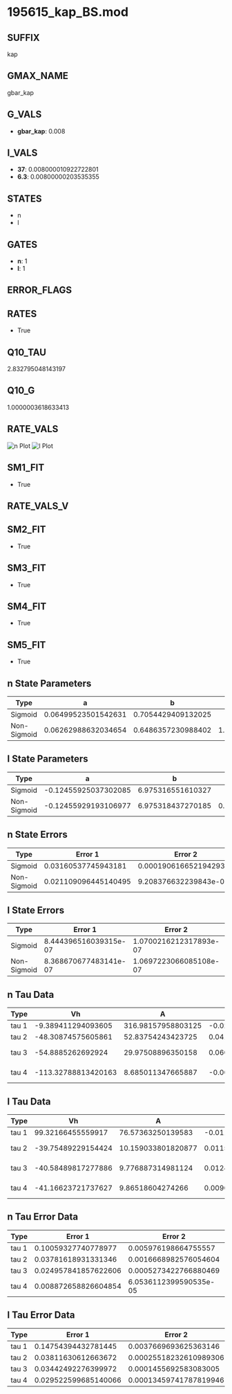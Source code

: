 # 195615_kap_BS.mod

## SUFFIX

kap

## GMAX_NAME

gbar_kap

## G_VALS

- **gbar_kap**: 0.008

## I_VALS

- **37**: 0.008000010922722801
- **6.3**: 0.00800000203535355

## STATES

- n
- l

## GATES

- **n**: 1
- **l**: 1

## ERROR_FLAGS


## RATES

- True

## Q10_TAU

2.832795048143197

## Q10_G

1.0000003618633413

## RATE_VALS

![n Plot](/Users/pbozelos/Dropbox/icg-Chai-Panos/supermodels/output_markdown_files/K/195615_kap_BS.mod/images/n.png)
![l Plot](/Users/pbozelos/Dropbox/icg-Chai-Panos/supermodels/output_markdown_files/K/195615_kap_BS.mod/images/l.png)

## SM1_FIT

- True

## RATE_VALS_V

## SM2_FIT

- True

## SM3_FIT

- True

## SM4_FIT

- True

## SM5_FIT

- True

## n State Parameters

| Type | a | b | c | d |
| --- | --- | --- | --- | --- |
| Sigmoid | 0.06499523501542631 | 0.7054429409132025 |
| Non-Sigmoid | 0.06262988632034654 | 0.6486357230988402 | 1.0098788284619986 | -0.012418244941996566 |

## l State Parameters

| Type | a | b | c | d |
| --- | --- | --- | --- | --- |
| Sigmoid | -0.12455925037302085 | 6.975316551610327 |
| Non-Sigmoid | -0.12455929193106977 | 6.975318437270185 | 0.9999998139958718 | 1.4259235479985397e-08 |

## n State Errors

| Type | Error 1 | Error 2 | Error 3 |
| --- | --- | --- | --- |
| Sigmoid | 0.03160537745943181 | 0.00019061665219429372 | 0.025737883220521493 |
| Non-Sigmoid | 0.021109096445140495 | 9.208376632239843e-05 | 0.01719022213524036 |

## l State Errors

| Type | Error 1 | Error 2 | Error 3 |
| --- | --- | --- | --- |
| Sigmoid | 8.444396516039315e-07 | 1.0700216212317893e-07 | 6.780240226393827e-07 |
| Non-Sigmoid | 8.368670677483141e-07 | 1.0697223066085108e-07 | 6.719437849837877e-07 |

## n Tau Data

| Type | Vh | A | b1 | b2 | c1 | c2 | d1 | d2 | e1 | e2 |
| --- | --- | --- | --- | --- | --- | --- | --- | --- | --- | --- |
| tau 1 | -9.389411294093605 | 316.98157958803125 | -0.022480480734730128 | -0.05623275483983988 |
| tau 2 | -48.30874575605861 | 52.83754243423725 | 0.041896141159808636 | -0.00037379106166191483 | -0.12072107838054279 | -0.0027560064100316042 |
| tau 3 | -54.8885262692924 | 29.97508896350158 | 0.06032360597580155 | -0.0005800658113979868 | 9.703601488102892e-07 | -0.06031827989915982 | -0.00518233086255718 | -1.596080162253676e-05 |
| tau 4 | -113.32788813420163 | 8.685011347665887 | -0.00941173815750982 | 0.001030098183674704 | -8.326457739014176e-06 | 1.771570832985806e-08 | 0.19933048340384096 | -0.01085317049809449 | 0.00019239119392016168 | -1.2169525759504696e-06 |

## l Tau Data

| Type | Vh | A | b1 | b2 | c1 | c2 | d1 | d2 | e1 | e2 |
| --- | --- | --- | --- | --- | --- | --- | --- | --- | --- | --- |
| tau 1 | 99.32166455559917 | 76.57363250139583 | -0.011950105234944152 | -0.017863162877347516 |
| tau 2 | -39.75489229154424 | 10.159033801820877 | 0.01155210396995173 | -1.3208153150500638e-05 | -0.011552370212120383 | -0.0009755843745290673 |
| tau 3 | -40.58489817277886 | 9.776887314981124 | 0.0124027725197865 | -1.725051199305274e-05 | 3.416019712043963e-09 | -0.012402670986830263 | -0.0012296105286635415 | 7.589571435847763e-06 |
| tau 4 | -41.16623721737627 | 9.86518604274266 | 0.009077805905049752 | 2.584033090326532e-05 | -3.750883501964534e-08 | -7.985374311158618e-10 | -0.009077611422806215 | -0.0010638314917820956 | -6.951101003647237e-06 | 8.672296186570471e-08 |

## n Tau Error Data

| Type | Error 1 | Error 2 | Error 3 |
| --- | --- | --- | --- |
| tau 1 | 0.10059327740778977 | 0.005976198664755557 | 0.06300170993570398 |
| tau 2 | 0.03781618931331346 | 0.0016668982576054604 | 0.02368433210832584 |
| tau 3 | 0.024957841857622606 | 0.0005273422766880469 | 0.015631131163575628 |
| tau 4 | 0.008872658826604854 | 6.0536112399590535e-05 | 0.0055569585976024205 |

## l Tau Error Data

| Type | Error 1 | Error 2 | Error 3 |
| --- | --- | --- | --- |
| tau 1 | 0.14754394432781445 | 0.0037669693625363146 | 0.09163417652722981 |
| tau 2 | 0.03811630612663672 | 0.00025518232610989306 | 0.023672651155468124 |
| tau 3 | 0.03442492276399972 | 0.0001455692583083005 | 0.021380067232606364 |
| tau 4 | 0.029522599685140066 | 0.00013459741787819946 | 0.01833541270308086 |

